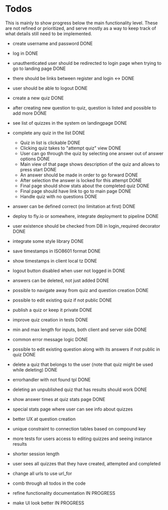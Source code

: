 # Todos

This is mainly to show progress below the main functionality level. These are not refined or prioritized, and serve mostly as a way to keep track of what details still need to be implemented.

  - create username and password DONE
  - log in DONE
  - unauthenticated user should be redirected to login page when trying to go to
    landing page DONE
  - there should be links between register and login <-> DONE
  - user should be able to logout DONE
  - create a new quiz DONE
  - after creating new question to quiz, question is listed and possible to add more DONE
  - see list of quizzes in the system on landingpage DONE
  - complete any quiz in the list DONE
    - Quiz in list is clickable DONE
    - Clicking quiz takes to "attempt quiz" view DONE
    - User can go through the quiz by selecting one answer out of answer options DONE
    - Main view of that page shows description of the quiz and allows to press start DONE
    - An answer should be made in order to go forward DONE
    - After selection the answer is locked for this attempt DONE
    - Final page should show stats about the completed quiz DONE
    - Final page should have link to go to main page DONE
    - Handle quiz with no questions DONE
  - answer can be defined correct (no limitation at first) DONE
  - deploy to fly.io or somewhere, integrate deployment to pipeline DONE
  - user existence should be checked from DB in login_required decorator DONE
  - integrate some style library DONE
  - save timestamps in ISO8601 format DONE
  - show timestamps in client local tz DONE
  - logout button disabled when user not logged in DONE
  - answers can be deleted, not just added DONE
  - possible to navigate away from quiz and question creation DONE
  - possible to edit existing quiz if not public DONE
  - publish a quiz or keep it private DONE
  - improve quiz creation in tests DONE
  - min and max length for inputs, both client and server side DONE
  - common error message logic DONE
  - possible to edit existing question along with its answers if not public in quiz DONE
  - delete a quiz that belongs to the user (note that quiz might be used while deleting) DONE
  - errorhandler with not found tpl DONE
  - deleting an unpublished quiz that has results should work DONE
  - show answer times at quiz stats page DONE
  - special stats page where user can see info about quizzes
  - better UX at question creation
  - unique constraint to connection tables based on compound key
  - more tests for users access to editing quizzes and seeing instance results
  - shorter session length
  - user sees all quizzes that they have created, attempted and completed
  - change all urls to use url_for
  - comb through all todos in the code

  - refine functionality documentation IN PROGRESS
  - make UI look better IN PROGRESS
